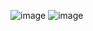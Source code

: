 ![image](https://github.com/user-attachments/assets/c60c2a3c-2398-4b17-9eed-c984c90136c3)
![image](https://github.com/user-attachments/assets/cedd8d1f-2667-4c63-8bf3-849539c00aba)
